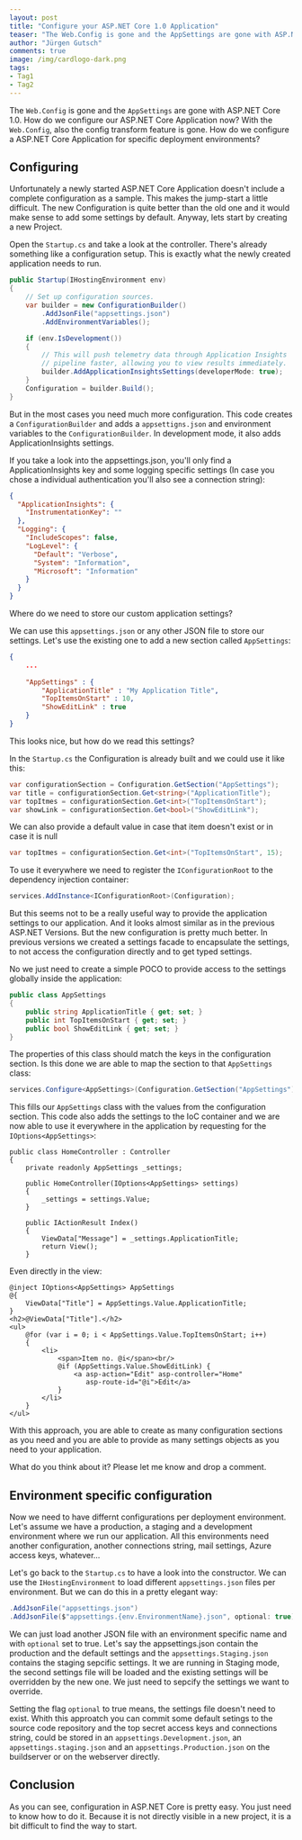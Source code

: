 ```yaml
--- 
layout: post
title: "Configure your ASP.NET Core 1.0 Application"
teaser: "The Web.Config is gone and the AppSettings are gone with ASP.NET Core 1.0. How do we configure our ASP.NET Core Application now? With the Web.Config, also the config transform feature is gone. How do we configure a ASP.NET Core Application for specific deployment environments?"
author: "Jürgen Gutsch"
comments: true
image: /img/cardlogo-dark.png
tags: 
- Tag1
- Tag2
---
```


The `Web.Config` is gone and the `AppSettings` are gone with ASP.NET Core 1.0. How do we configure our ASP.NET Core Application now? With the `Web.Config`, also the config transform feature is gone. How do we configure a ASP.NET Core Application for specific deployment environments?

## Configuring

Unfortunately a newly started ASP.NET Core Application doesn't include a complete configuration as a sample. This makes the jump-start a little difficult. The new Configuration is quite better than the old one and it would make sense to add some settings by default. Anyway, lets start by creating a new Project.

Open the `Startup.cs` and take a look at the controller. There's already something like a configuration setup. This is exactly what the newly created application needs to run. 

~~~ csharp 
public Startup(IHostingEnvironment env)
{
    // Set up configuration sources.
    var builder = new ConfigurationBuilder()
        .AddJsonFile("appsettings.json")
        .AddEnvironmentVariables();

    if (env.IsDevelopment())
    {
        // This will push telemetry data through Application Insights 
        // pipeline faster, allowing you to view results immediately.
        builder.AddApplicationInsightsSettings(developerMode: true);
    }
    Configuration = builder.Build();
}
~~~

But in the most cases you need much more configuration. This code creates a `ConfigurationBuilder` and adds a `appsettigns.json` and environment variables to the `ConfigurationBuilder`. In development mode, it also adds ApplicationInsights settings.

If you take a look into the appsettings.json, you'll only find a ApplicationInsights key and some logging specific settings (In case you chose a individual authentication you'll also see a connection string):

~~~ json
{
  "ApplicationInsights": {
    "InstrumentationKey": ""
  },
  "Logging": {
    "IncludeScopes": false,
    "LogLevel": {
      "Default": "Verbose",
      "System": "Information",
      "Microsoft": "Information"
    }
  }
}
~~~

Where do we need to store our custom application settings?

We can use this `appsettings.json` or any other JSON file to store our settings. Let's use the existing one to add a new section called `AppSettings`:

~~~ json
{
    ...
    
    "AppSettings" : {
        "ApplicationTitle" : "My Application Title",
        "TopItemsOnStart" : 10,
        "ShowEditLink" : true
    }
}
~~~

This looks nice, but how do we read this settings?

In the `Startup.cs` the Configuration is already built and we could use it like this:

~~~ csharp
var configurationSection = Configuration.GetSection("AppSettings");
var title = configurationSection.Get<string>("ApplicationTitle");
var topItmes = configurationSection.Get<int>("TopItemsOnStart");
var showLink = configurationSection.Get<bool>("ShowEditLink");
~~~

We can also provide a default value in case that item doesn't exist or in case it is null

~~~ csharp
var topItmes = configurationSection.Get<int>("TopItemsOnStart", 15);
~~~

To use it everywhere we need to register the `IConfigurationRoot` to the dependency injection container:

~~~ csharp
services.AddInstance<IConfigurationRoot>(Configuration);
~~~

But this seems not to be a really useful way to provide the application settings to our application. And it looks almost similar as in the previous ASP.NET Versions. But the new configuration is pretty much better. In previous versions we created a settings facade to encapsulate the settings, to not access the configuration directly and to get typed settings.

No we just need to create a simple POCO to provide access to the settings globally inside the application:

~~~ csharp
public class AppSettings
{
    public string ApplicationTitle { get; set; }
    public int TopItemsOnStart { get; set; }
    public bool ShowEditLink { get; set; }
}
~~~

The properties of this class should match the keys in the configuration section. Is this done we are able to map the section to that `AppSettings` class:

~~~ csharp
services.Configure<AppSettings>(Configuration.GetSection("AppSettings"));
~~~

This fills our `AppSettings` class with the values from the configuration section. This code also adds the settings to the IoC container and we are now able to use it everywhere in the application by requesting for the `IOptions<AppSettings>`:

~~~ csharo
public class HomeController : Controller
{
    private readonly AppSettings _settings;

    public HomeController(IOptions<AppSettings> settings)
    {
        _settings = settings.Value;
    }

    public IActionResult Index()
    {
        ViewData["Message"] = _settings.ApplicationTitle;
        return View();
    }
~~~

Even directly in the view:

~~~ aspnet
@inject IOptions<AppSettings> AppSettings
@{
    ViewData["Title"] = AppSettings.Value.ApplicationTitle;
}
<h2>@ViewData["Title"].</h2>
<ul>
    @for (var i = 0; i < AppSettings.Value.TopItemsOnStart; i++)
    {
        <li>
            <span>Item no. @i</span><br/>
            @if (AppSettings.Value.ShowEditLink) {
                <a asp-action="Edit" asp-controller="Home"
                   asp-route-id="@i">Edit</a>
            }
        </li>
    }
</ul>
~~~

With this approach, you are able to create as many configuration sections as you need and you are able to provide as many settings objects as you need to your application.

What do you think about it? Please let me know and drop a comment.

## Environment specific configuration

Now we need to have differnt configurations per deployment environment. Let's assume we have a production, a staging and a development environment where we run our application. All this environments need another configuration, another connections string, mail settings, Azure access keys, whatever...

Let's go back to the `Startup.cs` to have a look into the constructor. We can use the `IHostingEnvironment` to load different `appsettings.json` files per environment. But we can do this in a pretty elegant way:

~~~ csharp
.AddJsonFile("appsettings.json")
.AddJsonFile($"appsettings.{env.EnvironmentName}.json", optional: true)
~~~

We can just load another JSON file with an environment specific name and with `optional` set to true. Let's say the appsettings.json contain the production and the default settings and the `appsettings.Staging.json` contains the staging sepcific settings. It we are running in Staging mode, the second settings file will be loaded and the existing settings will be overridden by the new one. We just need to sepcify the settings we want to override.

Setting the flag `optional` to true means, the settings file doesn't need to exist. Whith this approatch you can commit some default setings to the source code repository and the top secret access keys and connections string, could be stored in an `appsettings.Development.json`, an `appsettings.staging.json` and an `appsettings.Production.json`
on the buildserver or on the webserver directly. 

## Conclusion

As you can see, configuration in ASP.NET Core is pretty easy. You just need to know how to do it. Because it is not directly visible in a new project, it is a bit difficult to find the way to start.